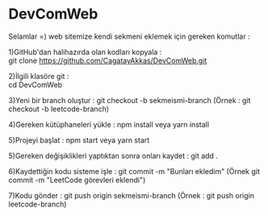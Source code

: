 # DevComWeb
Selamlar =) web sitemize kendi sekmeni eklemek için gereken komutlar :

1)GitHub'dan halihazırda olan kodları kopyala :   
git clone https://github.com/CagatayAkkas/DevComWeb.git

2)İlgili klasöre git :   
cd DevComWeb

3)Yeni bir branch oluştur :
git checkout -b sekmeismi-branch (Örnek : git checkout -b leetcode-branch)

4)Gereken kütüphaneleri yükle :
npm install veya yarn install

5)Projeyi başlat :
npm start veya yarn start

5)Gereken değişiklikleri yaptıktan sonra onları kaydet :
git add .

6)Kaydettiğin kodu sisteme işle : 
git commit -m "Bunları ekledim" (Örnek git commit -m "LeetCode görevleri eklendi")

7)Kodu gönder :
git push origin sekmeismi-branch (Örnek : git push origin leetcode-branch)

